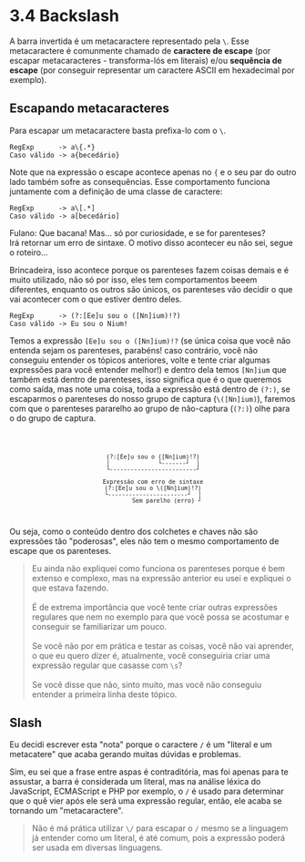 # 3.4 Backslash
A barra invertida é um metacaractere representado pela `\`. Esse metacaractere é comunmente chamado de **caractere de escape** (por escapar metacaracteres - transforma-lós em literais) e/ou **sequência de escape** (por conseguir representar um caractere ASCII em hexadecimal por exemplo).

## Escapando metacaracteres
Para escapar um metacaractere basta prefixa-lo com o `\`.

```
RegExp      -> a\{.*}
Caso válido -> a{becedário}
```

Note que na expressão o escape acontece apenas no `{` e o seu par do outro lado também sofre as consequências. Esse comportamento funciona juntamente com a definição de uma classe de caractere:

```
RegExp      -> a\[.*]
Caso válido -> a[becedário]
```

Fulano: Que bacana! Mas... só por curiosidade, e se for parenteses?<br>
Irá retornar um erro de sintaxe. O motivo disso acontecer eu não sei, segue o roteiro...

Brincadeira, isso acontece porque os parenteses fazem coisas demais e é muito utilizado, não só por isso, eles tem comportamentos beeem diferentes, enquanto os outros são únicos, os parenteses vão decidir o que vai acontecer com o que estiver dentro deles.

```
RegExp      -> (?:[Ee]u sou o ([Nn]ium)!?)
Caso válido -> Eu sou o Nium!
```

Temos a expressão `[Ee]u sou o ([Nn]ium)!?` (se única coisa que você não entenda sejam os parenteses, parabéns! caso contrário, você não conseguiu entender os tópicos anteriores, volte e tente criar algumas expressões para você entender melhor!) e dentro dela temos `[Nn]ium` que também está dentro de parenteses, isso significa que é o que queremos como saída, mas note uma coisa, toda a expressão está dentro de `(?:)`, se escaparmos o parenteses do nosso grupo de captura (`\([Nn]ium)`), faremos com que o parenteses pararelho ao grupo de não-captura (`(?:)`) olhe para o do grupo de captura.

<code align="center">

```
(?:[Ee]u sou o ([Nn]ium)!?)
│              └-------┘  │
└-------------------------┘

Expressão com erro de sintaxe
(?:[Ee]u sou o \([Nn]ium)!?)
└-----------------------┘  │
        Sem parelho (erro) ┘
```
</code>

Ou seja, como o conteúdo dentro dos colchetes e chaves não são expressões tão "poderosas", eles não tem o mesmo comportamento de escape que os parenteses.

> Eu ainda não expliquei como funciona os parenteses porque é bem extenso e complexo, mas na expressão anterior eu usei e expliquei o que estava fazendo.<br><br>
> É de extrema importância que você tente criar outras expressões regulares que nem no exemplo para que você possa se acostumar e conseguir se familiarizar um pouco.<br><br>
> Se você não por em prática e testar as coisas, você não vai aprender, o que eu quero dizer é, atualmente, você conseguiria criar uma expressão regular que casasse com `\s`?<br><br>
> Se você disse que não, sinto muito, mas você não conseguiu entender a primeira linha deste tópico.

## Slash
Eu decidi escrever esta "nota" porque o caractere `/` é um "literal e um metacatere" que acaba gerando muitas dúvidas e problemas.

Sim, eu sei que a frase entre aspas é contraditória, mas foi apenas para te assustar, a barra é considerada um literal, mas na análise léxica do JavaScript, ECMAScript e PHP por exemplo, o `/` é usado para determinar que o quê vier após ele será uma expressão regular, então, ele acaba se tornando um "metacaractere".

> Não é má prática utilizar `\/` para escapar o `/` mesmo se a linguagem já entender como um literal, é até comum, pois a expressão poderá ser usada em diversas linguagens.
